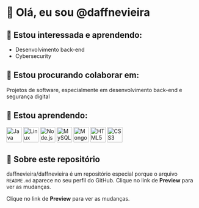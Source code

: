 # 👋 Olá, eu sou @daffnevieira

## 👀 Estou interessada e aprendendo:
- Desenvolvimento back-end
- Cybersecurity

## 💞️ Estou procurando colaborar em:
Projetos de software, especialmente em desenvolvimento back-end e segurança digital

## 🚀 Estou aprendendo:
<img loading="lazy" src="https://cdn.jsdelivr.net/gh/devicons/devicon/icons/java/java-original.svg" width="40" height="40" alt="Java"/>
<img loading="lazy" src="https://cdn.jsdelivr.net/gh/devicons/devicon/icons/linux/linux-original.svg" width="40" height="40" alt="Linux"/>
<img loading="lazy" src="https://cdn.jsdelivr.net/gh/devicons/devicon/icons/nodejs/nodejs-original.svg" width="40" height="40" alt="Node.js"/>
<img loading="lazy" src="https://cdn.jsdelivr.net/gh/devicons/devicon/icons/mysql/mysql-original.svg" width="40" height="40" alt="MySQL"/>
<img loading="lazy" src="https://cdn.jsdelivr.net/gh/devicons/devicon/icons/mongodb/mongodb-original.svg" width="40" height="40" alt="MongoDB"/>
<img loading="lazy" src="https://cdn.jsdelivr.net/gh/devicons/devicon/icons/html5/html5-original.svg" width="40" height="40" alt="HTML5"/>
<img loading="lazy" src="https://cdn.jsdelivr.net/gh/devicons/devicon/icons/css3/css3-original.svg" width="40" height="40" alt="CSS3"/>

## 📝 Sobre este repositório
daffnevieira/daffnevieira é um repositório especial porque o arquivo `README.md` aparece no seu perfil do GitHub.
Clique no link de **Preview** para ver as mudanças.

Clique no link de **Preview** para ver as mudanças.
